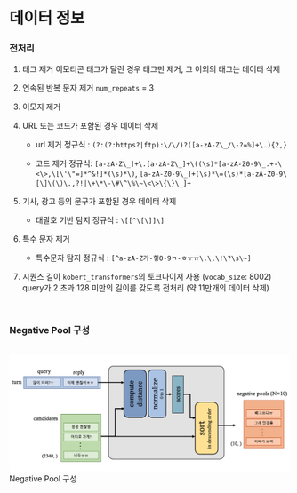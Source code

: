 # **데이터 정보**

### **전처리**

1. 태그 제거
이모티콘 태그가 달린 경우 태그만 제거, 그 이외의 태그는 데이터 삭제

2. 연속된 반복 문자 제거
`num_repeats` = 3

3. 이모지 제거
4. URL 또는 코드가 포함된 경우 데이터 삭제
    - url 제거 정규식 : 
    `(?:(?:https?|ftp):\/\/)?([a-zA-Z\_/\-?=%]+\.){2,}`  

    - 코드 제거 정규식: 
   `[a-zA-Z\_]+\.[a-zA-Z\_]+\((\s)*[a-zA-Z0-9\_.+-\<\>,\[\'\"=]*^&!]*(\s)*\)`, 
   `[a-zA-Z0-9\_]+(\s)*\=(\s)*[a-zA-Z0-9\[\]\(\)\.,?!|\+\*\-\#\^\%\~\<\>\{\}\_]+`

5. 기사, 광고 등의 문구가 포함된 경우 데이터 삭제
    - 대괄호 기반 탐지 정규식 : 
    `\[[^\[\]]\]`  

6. 특수 문자 제거 
    - 특수문자 탐지 정규식 : 
    `[^a-zA-Z가-힣0-9ㄱ-ㅎㅜㅠ\.\,\!\?\s\~]`  

7. 시퀀스 길이 
`kobert_transformers`의 토크나이저 사용 (`vocab_size`: 8002)
query가 2 초과 128 미만의 길이를 갖도록 전처리 (약 11만개의 데이터 삭제)

<br>



### **Negative Pool 구성**

<br>  
<div align=left>
<img src="../img/build_neg_pool.png" width=700/><br>
Negative Pool 구성
</div>
<br>

